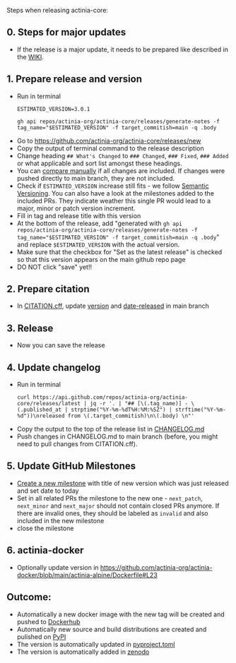 Steps when releasing actinia-core:

## 0. Steps for major updates

- If the release is a major update, it needs to be prepared like described in the [WIKI](https://github.com/actinia-org/actinia-core/wiki/Versioning).

## 1. Prepare release and version

- Run in terminal
  ```
  ESTIMATED_VERSION=3.0.1

  gh api repos/actinia-org/actinia-core/releases/generate-notes -f tag_name="$ESTIMATED_VERSION" -f target_commitish=main -q .body
  ```
- Go to https://github.com/actinia-org/actinia-core/releases/new
- Copy the output of terminal command to the release description
- Change heading `## What's Changed` to `### Changed`, `### Fixed`, `### Added` or what applicable and sort list amongst these headings.
- You can [compare manually](https://github.com/actinia-org/actinia-core/compare/3.0.0...3.0.1) if all changes are included. If changes were pushed directly to main branch, they are not included.
- Check if `ESTIMATED_VERSION` increase still fits - we follow [Semantic Versioning](https://semver.org/spec/v2.0.0.html). You can also have a look at the milestones added to the included PRs. They indicate weather this single PR would lead to a major, minor or patch version increment.
- Fill in tag and release title with this version
- At the bottom of the release, add
  "generated with `gh api repos/actinia-org/actinia-core/releases/generate-notes -f tag_name="$ESTIMATED_VERSION" -f target_commitish=main -q .body`" and replace `$ESTIMATED_VERSION` with the actual version.
- Make sure that the checkbox for "Set as the latest release" is checked so that this version appears on the main github repo page
- DO NOT click "save" yet!!

## 2. Prepare citation

- In [CITATION.cff](https://github.com/actinia-org/actinia-core/blob/main/CITATION.cff), update [version](https://github.com/actinia-org/actinia-core/blob/main/CITATION.cff#L8) and [date-released](https://github.com/actinia-org/actinia-core/blob/main/CITATION.cff#L10) in main branch

## 3. Release

- Now you can save the release

## 4. Update changelog

- Run in terminal
  ```
  curl https://api.github.com/repos/actinia-org/actinia-core/releases/latest | jq -r '. | "## [\(.tag_name)] - \(.published_at | strptime("%Y-%m-%dT%H:%M:%SZ") | strftime("%Y-%m-%d"))\nreleased from \(.target_commitish)\n\(.body) \n"'
  ```
- Copy the output to the top of the release list in [CHANGELOG.md](https://github.com/actinia-org/actinia-core/blob/main/CHANGELOG.md)
- Push changes in CHANGELOG.md to main branch (before, you might need to pull changes from CITATION.cff).

## 5. Update GitHub Milestones

- [Create a new milestone](https://github.com/actinia-org/actinia-core/milestones/new) with title of new version which was just released and set date to today
- Set in all related PRs the milestone to the new one - `next_patch`, `next_minor` and `next_major` should not contain closed PRs anymore. If there are invalid ones, they should be labeled as `invalid` and also included in the new milestone
- close the milestone

## 6. actinia-docker

- Optionally update version in https://github.com/actinia-org/actinia-docker/blob/main/actinia-alpine/Dockerfile#L23

## Outcome:

- Automatically a new docker image with the new tag will be created and pushed to [Dockerhub](https://hub.docker.com/r/mundialis/actinia-core/tags)
- Automatically new source and build distributions are created and pulished on [PyPI](https://pypi.org/project/actinia-core/)
- The version is automatically updated in [pyproject.toml](pyproject.toml)
- The version is automatically added in [zenodo](https://zenodo.org/records/10695986)
